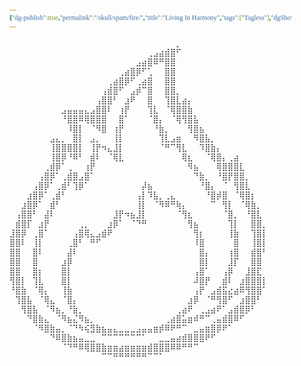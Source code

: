 ```yaml
---
{"dg-publish":true,"permalink":"/skull/spam/fire/","title":"Living In Harmony","tags":["Tagless"],"dgShowLocalGraph":"true/false"}
---
```


<style id="Force_Custom_Fonts" type="text/css">@font-face{font-style:normal;font-family:"Merriweather";src:local("Merriweather")}@font-face{font-style:bolder;font-family:"Merriweather";src:local("Merriweather")}@font-face{font-style:normal;font-family:"Merriweather";src:local("Merriweather");unicode-range:U+0-FF,U+2E80-9FFF,U+F900-FAFF,U+FE30-FE4F,U+20000-2FA1F}@font-face{font-style:bolder;font-family:"Merriweather";src:local("Merriweather");unicode-range:U+0-FF,U+2E80-9FFF,U+F900-FAFF,U+FE30-FE4F,U+20000-2FA1F}@font-face{font-style:normal;font-family:"Merriweather";src:local("Merriweather");unicode-range:U+0-FF}@font-face{font-style:bolder;font-family:"Merriweather";src:local("Merriweather");unicode-range:U+0-FF}:not(pre):not(code):not(textarea):not(tt):not(kbd):not(samp):not(var){font-family:"Merriweather"!important}pre,code,textarea,tt,kbd,samp,var{font-family:monospace!important}pre *,code *,textarea *,tt *,kbd *,samp *,var *{font-family:monospace!important}</style>
⠀⠀⠀⠀⠀⠀⠀⠀⠀⠀⠀⠀⠀⠀⠀⠀⠀⠀⠀⠀⠀⠀⠀⠀⠀⠀⠀⠀⠀⡀⠀⠀⠀⠀⠀⠀⠀⠀⠀⠀⠀⠀⠀⠀⠀
⠀⠀⠀⠀⠀⠀⠀⠀⠀⠀⠀⠀⠀⠀⠀⠀⠀⠀⠀⠀⠀⠀⠀⠀⢀⣠⣴⣾⣿⠋⠀⠀⠀⠀⠀⠀⠀⠀⠀⠀⠀⠀⠀⠀⠀
⠀⠀⠀⠀⠀⠀⠀⠀⠀⠀⠀⠀⠀⠀⠀⠀⠀⠀⠀⠀⠀⠀⣠⣴⣿⠿⠛⣿⣿⠀⠀⠀⠀⠀⠀⠀⠀⠀⠀⠀⠀⠀⠀⠀⠀
⠀⠀⠀⠀⠀⠀⠀⠀⠀⠀⠀⠀⠀⠀⠀⠀⠀⠀⠀⢀⣴⣿⡿⠋⢁⠀⠀⣿⣿⠀⠀⠀⠀⠀⠀⠀⠀⠀⠀⠀⠀⠀⠀⠀⠀
⠀⠀⠀⠀⠀⠀⠀⠀⠀⠀⠀⠀⠀⠀⠀⠀⠀⢀⣴⣿⡿⠋⢀⣴⣿⠀⠀⣿⣿⠀⠀⠀⠀⠀⠀⠀⠀⠀⠀⠀⠀⠀⠀⠀⠀
⠀⠀⠀⠀⠀⠀⠀⠀⠀⠀⠀⠀⠀⠀⠀⠀⢠⣾⣿⠋⠀⣠⡾⠉⣿⠀⠀⣿⣿⡀⠀⠀⠀⠀⠀⠀⠀⠀⠀⠀⠀⠀⠀⠀⠀
⠀⠀⠀⠀⠀⠀⠀⠀⠀⠀⠀⠀⠀⠀⠀⢠⣿⣿⠃⠀⣰⠟⠀⠀⣿⠀⠀⢹⣿⣇⣴⡄⠀⠀⠀⠀⠀⠀⠀⠀⠀⠀⠀⠀⠀
⠀⠀⠀⠀⠀⠀⠀⠀⠀⣠⣤⣤⣤⣄⣠⣿⣿⠇⠀⢰⡟⠀⠀⠀⢹⣇⠀⠈⢿⣿⣿⣷⠀⠀⠀⠀⠀⠀⠀⠀⠀⠀⠀⠀⠀
⠀⠀⠀⠀⠀⠀⠀⠀⠀⠘⣿⣿⠿⢿⣿⣿⣿⠀⠀⣿⠁⠀⠀⠀⠈⣿⡄⠀⠈⢿⢻⣿⣧⠀⠀⠀⠀⠀⠀⠀⠀⠀⠀⠀⠀
⠀⠀⠀⠀⠀⠀⠀⠀⠀⠀⠸⣿⡇⠀⠈⠻⣿⠀⢰⡟⠀⠀⠀⠀⠀⠘⣷⡀⠀⠀⠀⢻⣿⣦⠀⠀⠀⠀⠀⠀⠀⠀⠀⠀⠀
⠀⠀⠀⠀⠀⠀⠀⣠⣄⡀⠀⣿⡇⠀⣠⡀⠀⠀⢸⡇⠀⠀⠀⠀⠀⠀⢹⣇⣠⣶⠀⠀⠻⣿⣧⡀⠀⠀⠀⠀⠀⠀⠀⠀⠀
⠀⠀⠀⠀⠀⠀⠀⢸⣿⣿⣿⣿⡇⠀⢸⡟⠲⣄⣸⡇⠀⠀⠀⠀⠀⠀⠈⠛⠉⢻⣇⠀⠀⠹⣿⣷⡄⠀⠀⠀⠀⠀⠀⠀⠀
⠀⠀⠀⠀⠀⠀⠀⢸⣿⡿⠘⠿⠃⠀⣾⠇⠀⠈⢿⣇⠀⠀⠀⠀⠀⠀⠀⠀⠀⠀⢿⣆⠀⠀⠈⢿⣿⡄⢀⣴⠀⠀⠀⠀⠀
⠀⠀⠀⠀⠀⠀⢀⣾⡿⠁⢀⠀⠀⢰⡟⠀⠀⠀⠀⠀⠀⠀⠀⠀⠀⠀⠀⠀⠀⠀⠀⠻⣦⠀⠀⠀⢿⣿⣿⣿⣇⠀⠀⠀⠀
⠀⠀⠀⠀⠀⢠⣿⡿⠁⢀⣾⣿⣠⣿⠁⠀⠀⠀⠀⠀⠀⠀⠀⠀⠀⠀⠀⠀⠀⠀⠀⠀⠙⣷⡀⠀⠘⣿⡟⣿⣿⡀⠀⠀⠀
⠀⠀⠀⠀⢠⣿⡿⠁⢀⣾⠃⢹⡿⠁⠀⠀⠀⠀⠀⠀⠀⠀⠀⡼⣦⠀⠀⠀⠀⠀⠀⠀⠀⠘⣿⡄⠀⠈⠀⢻⣿⣇⠀⠀⠀
⠀⠀⠀⣰⣿⡿⠁⢀⣾⠃⠀⠀⠀⠀⠀⠀⠀⠀⠀⠀⠀⠀⢠⡇⠹⣧⡀⢀⣄⠀⠀⠀⠀⠀⠘⣿⡾⣿⠀⠈⢿⣿⡆⠀⠀
⠀⠀⣰⣿⡿⠁⠀⣾⠃⠀⠀⠀⠀⠀⠀⠀⠀⠀⠀⠀⠀⠀⢸⡇⠀⠈⠻⠿⠛⢷⡄⠀⠀⠀⠀⠉⠀⢻⡇⠀⠈⢿⣷⡀⠀
⠀⢠⣿⣿⠃⠀⣼⠇⠀⠀⠀⠀⠀⠀⠀⠀⠀⠀⣸⡟⠲⣦⣸⡇⠀⠀⠀⠀⠀⠈⢻⣆⠀⠀⠀⠀⠀⠈⣿⡀⠀⠘⣿⣇⠀
⠀⣾⣿⡏⠀⣰⡟⠀⠀⠀⠀⠀⢀⡀⠀⠀⠀⣰⡿⠁⠀⠈⠙⠛⠀⠀⠀⠀⠀⠀⠀⢻⣦⠀⠀⠀⠀⠀⢹⡇⠀⠀⣿⣿⡀
⣸⣿⡿⠀⢀⣿⠁⠀⠀⠀⠀⢠⣿⢿⣄⣠⣾⠟⠀⠀⠀⠀⠀⠀⠀⠀⠀⠀⠀⠀⠀⠀⢻⡆⠀⠀⠀⠀⢸⣷⠀⠀⢹⣿⡇
⣿⣿⠇⠀⢸⡇⠀⠀⠀⠀⢀⣿⠃⠀⠛⠋⠀⠀⠀⠀⠀⠀⠀⠀⠀⠀⠀⠀⠀⠀⠀⠀⠸⣿⠀⠀⠀⠀⠀⣿⠀⠀⢸⣿⡇
⣿⣿⠀⠀⣿⠇⠀⠀⠀⠀⣼⠇⠀⠀⠀⠀⠀⠀⠀⠀⠀⠀⠀⠀⠀⠀⠀⠀⠀⠀⠀⠀⠀⣿⡄⠀⠀⠀⢰⣿⠀⠀⣾⣿⠃
⣿⣿⠀⠀⣿⠀⠀⠀⠀⣰⡿⠀⠀⠀⠀⠀⠀⠀⠀⠀⠀⠀⠀⠀⠀⠀⠀⠀⠀⠀⠀⠀⠀⣿⡇⠀⠀⠀⣸⡏⠀⠀⣿⣿⠀
⣿⣿⠀⠀⣿⡆⠀⠀⠀⣿⡇⠀⠀⠀⠀⠀⠀⠀⠀⠀⠀⠀⠀⠀⠀⠀⠀⠀⠀⠀⠀⠀⢠⣿⠁⠀⠀⢠⡿⠀⠀⣸⣿⣏⠀
⢻⣿⡇⠀⢹⣇⠀⠀⠀⣿⡇⠀⠀⠀⠀⠀⠀⠀⠀⠀⠀⠀⠀⠀⠀⠀⠀⠀⠀⠀⠀⠀⠼⣿⡟⠀⠀⣾⠇⠀⣰⣿⣿⣿⡇
⠘⣿⣷⠀⠈⢿⡄⠀⠀⢸⣷⠀⠀⠀⠀⠀⠀⠀⠀⠀⠀⠀⠀⠀⠀⠀⠀⠀⠀⠀⠀⠀⢠⡟⠀⣠⣾⣯⣔⣴⠿⢻⣿⣿⠁
⠀⢹⣿⣧⠀⠈⢿⣄⠀⠈⣿⡄⠀⠀⠀⠀⠀⠀⠀⠀⠀⠀⠀⠀⠀⠀⠀⠀⠀⠀⠀⣰⡿⠀⠈⠛⢻⣿⠋⠀⣰⣿⣿⠃⠀
⠀⠀⢻⣿⣧⠀⠈⠻⣦⡀⠘⣷⡀⠀⠀⠀⠀⠀⠀⠀⠀⠀⠀⠀⠀⠀⠀⠀⠀⢀⣴⠟⠀⢀⣠⣴⠟⠁⣠⣾⣿⡿⠃⠀⠀
⠀⠀⠀⠙⣿⣷⣄⠀⠈⠻⣦⣌⠻⣦⡀⠀⠀⠀⠀⠀⠀⠀⠀⠀⠀⠀⠀⢀⣴⣿⣥⣶⠾⠛⠉⢀⣤⣾⣿⠿⠋⠀⠀⠀⠀
⠀⠀⠀⠀⠈⠻⣿⣷⣤⡀⠈⠙⠳⢮⣻⣷⣦⣤⣄⣀⣀⣀⣠⣤⣤⣶⡾⠿⠟⠛⠉⠀⣀⣤⣶⣿⡿⠟⠁⠀⠀⠀⠀⠀⠀
⠀⠀⠀⠀⠀⠀⠀⠙⠿⣿⣷⣦⣤⣀⣀⠀⠉⠉⠉⠉⠉⠉⠉⠁⠀⠀⣀⣀⣤⣴⣾⣿⣿⣿⠟⠋⠀⠀⠀⠀⠀⠀⠀⠀⠀
⠀⠀⠀⠀⠀⠀⠀⠀⠀⠈⠙⠛⠿⢿⣿⣿⣷⣶⣶⣴⣶⣶⣶⣶⣾⣿⣿⣿⠿⠿⠛⠛⠉⠀⠀⠀⠀⠀⠀⠀⠀⠀⠀⠀⠀
⠀⠀⠀⠀⠀⠀⠀⠀⠀⠀⠀⠀⠀⠀⠀⠀⠉⠉⠛⠛⠛⠛⠛⠛⠉⠉⠁⠀⠀⠀⠀⠀⠀⠀⠀⠀⠀⠀⠀⠀⠀⠀⠀⠀⠀